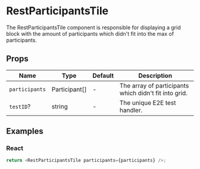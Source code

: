 # RestParticipantsTile

The RestParticipantsTile component is responsible for displaying a grid block with the amount of participants which didn't fit into the max of participants.

## Props

| Name           | Type          | Default | Description                                           |
| -------------- | ------------- | ------- | ----------------------------------------------------- |
| `participants` | Participant[] | -       | The array of participants which didn't fit into grid. |
| `testID`?      | string        | -       | The unique E2E test handler.                          |

## Examples

### React

```javascript
return <RestParticipantsTile participants={participants} />;
```
